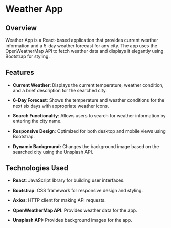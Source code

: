 Weather App
===========

Overview
--------

Weather App is a React-based application that provides current weather information and a 5-day weather forecast for any city. The app uses the OpenWeatherMap API to fetch weather data and displays it elegantly using Bootstrap for styling.

Features
--------

*   **Current Weather**: Displays the current temperature, weather condition, and a brief description for the searched city.
    
*   **6-Day Forecast**: Shows the temperature and weather conditions for the next six days with appropriate weather icons.
    
*   **Search Functionality**: Allows users to search for weather information by entering the city name.
    
*   **Responsive Design**: Optimized for both desktop and mobile views using Bootstrap.

*  **Dynamic Background:** Changes the background image based on the searched city using the Unsplash API.
    

Technologies Used
-----------------

*   **React**: JavaScript library for building user interfaces.
    
*   **Bootstrap**: CSS framework for responsive design and styling.
    
*   **Axios**: HTTP client for making API requests.
    
*   **OpenWeatherMap API**: Provides weather data for the app.

*  **Unsplash API:** Provides background images for the app.
